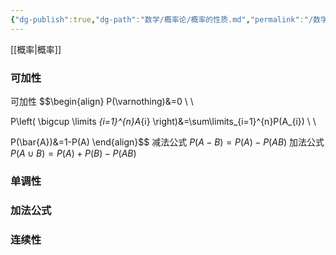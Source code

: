 ```yaml
---
{"dg-publish":true,"dg-path":"数学/概率论/概率的性质.md","permalink":"/数学/概率论/概率的性质/","noteIcon":"","created":"2024-04-20T19:15:28.831+08:00","updated":"2024-04-20T19:17:04.016+08:00"}
---
```


[[概率\|概率]]
### 可加性
可加性
$$\begin{align}
P(\varnothing)&=0 \\ \\

P\left( \bigcup \limits _{i=1}^{n}A_{i} \right)&=\sum\limits_{i=1}^{n}P(A_{i}) \\ \\

P(\bar{A})&=1-P(A)
\end{align}$$
减法公式
$P(A-B)=P(A)-P(AB)$
加法公式
$P(A\cup B)=P(A)+P(B)-P(AB)$

### 单调性


### 加法公式

### 连续性

